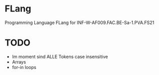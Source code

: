 # FLang

Programming Language FLang for INF-W-AF009.FAC.BE-Sa-1.PVA.FS21





# TODO
- Im moment sind ALLE Tokens case insensitive
- Arrays
- for-in loops
